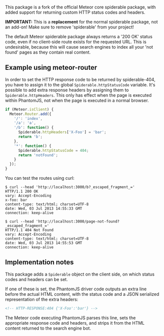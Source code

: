 This package is a fork of the official Meteor core spiderable package,
with added support for returning custom HTTP status codes and headers.

**IMPORTANT:** This is a **replacement** for the normal spiderable
package, not an add-on! Make sure to remove 'spiderable' from your
project!

The default Meteor spiderable package always returns a '200 OK' status
code, even if no client-side route exists for the requested URL. This 
is undesirable, because this will cause search engines to index all your
'not found' pages as they contain real content.

## Example using meteor-router

In order to set the HTTP response code to be returned by spiderable-404,
you have to assign it to the global `Spiderable.httpStatusCode` variable.
It's possible to add extra response headers by assigning them to
`Spiderable.httpHeaders`. This only has effect when the page is executed 
within PhantomJS, not when the page is executed in a normal browser.

```javascript
if (Meteor.isClient) {
  Meteor.Router.add({
    '/': 'index',
    '/a': 'a',
    '/b': function() {
      Spiderable.httpHeaders['X-Foo'] = 'bar';
      return 'b';
    },
    '*': function() {
      Spiderable.httpStatusCode = 404;
      return 'notFound';
    }
  });
}
```

You can test the routes using curl:

```
$ curl --head 'http://localhost:3000/b?_escaped_fragment_='
HTTP/1.1 200 OK
vary: Accept-Encoding
x-foo: bar
content-type: text/html; charset=UTF-8
date: Wed, 03 Jul 2013 14:55:33 GMT
connection: keep-alive

$ curl --head 'http://localhost:3000/page-not-found?_escaped_fragment_='
HTTP/1.1 404 Not Found
vary: Accept-Encoding
content-type: text/html; charset=UTF-8
date: Wed, 03 Jul 2013 14:55:53 GMT
connection: keep-alive
```

## Implementation notes

This package adds a `Spiderable` object on the client side, on which
status codes and headers can be set.

If one of these is set, the PhantomJS driver code outputs an extra line 
before the actual HTML content, with the status code and a JSON 
serialized representation of the extra headers:

```html
<!-- HTTP-RESPONSE:404 {'X-Foo':'bar'} -->
```

The Meteor code executing PhantomJS parses this line, sets the appropriate
response code and headers, and strips it from the HTML content
returned to the search engine bot.
